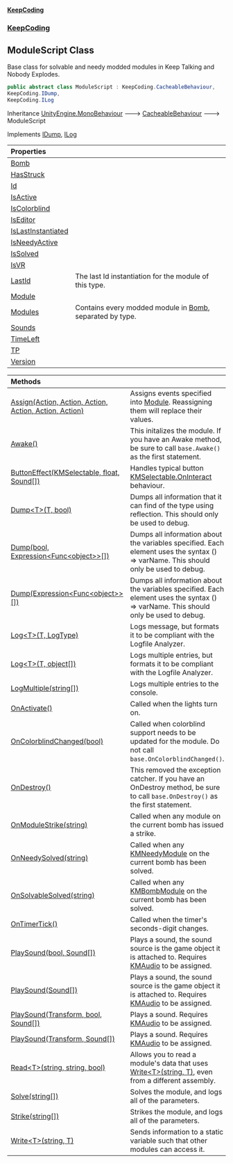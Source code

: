 #### [KeepCoding](index.md 'index')
### [KeepCoding](KeepCoding.md 'KeepCoding')
## ModuleScript Class
Base class for solvable and needy modded modules in Keep Talking and Nobody Explodes.   
```csharp
public abstract class ModuleScript : KeepCoding.CacheableBehaviour,
KeepCoding.IDump,
KeepCoding.ILog
```

Inheritance [UnityEngine.MonoBehaviour](https://docs.microsoft.com/en-us/dotnet/api/UnityEngine.MonoBehaviour 'UnityEngine.MonoBehaviour') &#129106; [CacheableBehaviour](KeepCoding_CacheableBehaviour.md 'KeepCoding.CacheableBehaviour') &#129106; ModuleScript  

Implements [IDump](KeepCoding_IDump.md 'KeepCoding.IDump'), [ILog](KeepCoding_ILog.md 'KeepCoding.ILog')  

| Properties | |
| :--- | :--- |
| [Bomb](KeepCoding_ModuleScript_Bomb.md 'KeepCoding.ModuleScript.Bomb') |  |
| [HasStruck](KeepCoding_ModuleScript_HasStruck.md 'KeepCoding.ModuleScript.HasStruck') |  |
| [Id](KeepCoding_ModuleScript_Id.md 'KeepCoding.ModuleScript.Id') |  |
| [IsActive](KeepCoding_ModuleScript_IsActive.md 'KeepCoding.ModuleScript.IsActive') |  |
| [IsColorblind](KeepCoding_ModuleScript_IsColorblind.md 'KeepCoding.ModuleScript.IsColorblind') |  |
| [IsEditor](KeepCoding_ModuleScript_IsEditor.md 'KeepCoding.ModuleScript.IsEditor') |  |
| [IsLastInstantiated](KeepCoding_ModuleScript_IsLastInstantiated.md 'KeepCoding.ModuleScript.IsLastInstantiated') |  |
| [IsNeedyActive](KeepCoding_ModuleScript_IsNeedyActive.md 'KeepCoding.ModuleScript.IsNeedyActive') |  |
| [IsSolved](KeepCoding_ModuleScript_IsSolved.md 'KeepCoding.ModuleScript.IsSolved') |  |
| [IsVR](KeepCoding_ModuleScript_IsVR.md 'KeepCoding.ModuleScript.IsVR') |  |
| [LastId](KeepCoding_ModuleScript_LastId.md 'KeepCoding.ModuleScript.LastId') | The last Id instantiation for the module of this type.<br/> |
| [Module](KeepCoding_ModuleScript_Module.md 'KeepCoding.ModuleScript.Module') |  |
| [Modules](KeepCoding_ModuleScript_Modules.md 'KeepCoding.ModuleScript.Modules') | Contains every modded module in [Bomb](KeepCoding_ModuleScript_Bomb.md 'KeepCoding.ModuleScript.Bomb'), separated by type.<br/> |
| [Sounds](KeepCoding_ModuleScript_Sounds.md 'KeepCoding.ModuleScript.Sounds') |  |
| [TimeLeft](KeepCoding_ModuleScript_TimeLeft.md 'KeepCoding.ModuleScript.TimeLeft') |  |
| [TP](KeepCoding_ModuleScript_TP.md 'KeepCoding.ModuleScript.TP') |  |
| [Version](KeepCoding_ModuleScript_Version.md 'KeepCoding.ModuleScript.Version') |  |

| Methods | |
| :--- | :--- |
| [Assign(Action, Action, Action, Action, Action, Action)](KeepCoding_ModuleScript_Assign(System_Action_System_Action_System_Action_System_Action_System_Action_System_Action).md 'KeepCoding.ModuleScript.Assign(System.Action, System.Action, System.Action, System.Action, System.Action, System.Action)') | Assigns events specified into [Module](KeepCoding_ModuleScript_Module.md 'KeepCoding.ModuleScript.Module'). Reassigning them will replace their values.<br/> |
| [Awake()](KeepCoding_ModuleScript_Awake().md 'KeepCoding.ModuleScript.Awake()') | This initalizes the module. If you have an Awake method, be sure to call `base.Awake()` as the first statement.<br/> |
| [ButtonEffect(KMSelectable, float, Sound[])](KeepCoding_ModuleScript_ButtonEffect(KMSelectable_float_KeepCoding_Sound__).md 'KeepCoding.ModuleScript.ButtonEffect(KMSelectable, float, KeepCoding.Sound[])') | Handles typical button [KMSelectable.OnInteract](https://docs.microsoft.com/en-us/dotnet/api/KMSelectable.OnInteract 'KMSelectable.OnInteract') behaviour.<br/> |
| [Dump&lt;T&gt;(T, bool)](KeepCoding_ModuleScript_Dump_T_(T_bool).md 'KeepCoding.ModuleScript.Dump&lt;T&gt;(T, bool)') | Dumps all information that it can find of the type using reflection. This should only be used to debug.<br/> |
| [Dump(bool, Expression&lt;Func&lt;object&gt;&gt;[])](KeepCoding_ModuleScript_Dump(bool_System_Linq_Expressions_Expression_System_Func_object____).md 'KeepCoding.ModuleScript.Dump(bool, System.Linq.Expressions.Expression&lt;System.Func&lt;object&gt;&gt;[])') | Dumps all information about the variables specified. Each element uses the syntax () => varName. This should only be used to debug.<br/> |
| [Dump(Expression&lt;Func&lt;object&gt;&gt;[])](KeepCoding_ModuleScript_Dump(System_Linq_Expressions_Expression_System_Func_object____).md 'KeepCoding.ModuleScript.Dump(System.Linq.Expressions.Expression&lt;System.Func&lt;object&gt;&gt;[])') | Dumps all information about the variables specified. Each element uses the syntax () => varName. This should only be used to debug.<br/> |
| [Log&lt;T&gt;(T, LogType)](KeepCoding_ModuleScript_Log_T_(T_LogType).md 'KeepCoding.ModuleScript.Log&lt;T&gt;(T, LogType)') | Logs message, but formats it to be compliant with the Logfile Analyzer.<br/> |
| [Log&lt;T&gt;(T, object[])](KeepCoding_ModuleScript_Log_T_(T_object__).md 'KeepCoding.ModuleScript.Log&lt;T&gt;(T, object[])') | Logs multiple entries, but formats it to be compliant with the Logfile Analyzer.<br/> |
| [LogMultiple(string[])](KeepCoding_ModuleScript_LogMultiple(string__).md 'KeepCoding.ModuleScript.LogMultiple(string[])') | Logs multiple entries to the console.<br/> |
| [OnActivate()](KeepCoding_ModuleScript_OnActivate().md 'KeepCoding.ModuleScript.OnActivate()') | Called when the lights turn on.<br/> |
| [OnColorblindChanged(bool)](KeepCoding_ModuleScript_OnColorblindChanged(bool).md 'KeepCoding.ModuleScript.OnColorblindChanged(bool)') | Called when colorblind support needs to be updated for the module. Do not call `base.OnColorblindChanged()`.<br/> |
| [OnDestroy()](KeepCoding_ModuleScript_OnDestroy().md 'KeepCoding.ModuleScript.OnDestroy()') | This removed the exception catcher. If you have an OnDestroy method, be sure to call `base.OnDestroy()` as the first statement.<br/> |
| [OnModuleStrike(string)](KeepCoding_ModuleScript_OnModuleStrike(string).md 'KeepCoding.ModuleScript.OnModuleStrike(string)') | Called when any module on the current bomb has issued a strike.<br/> |
| [OnNeedySolved(string)](KeepCoding_ModuleScript_OnNeedySolved(string).md 'KeepCoding.ModuleScript.OnNeedySolved(string)') | Called when any [KMNeedyModule](https://docs.microsoft.com/en-us/dotnet/api/KMNeedyModule 'KMNeedyModule') on the current bomb has been solved.<br/> |
| [OnSolvableSolved(string)](KeepCoding_ModuleScript_OnSolvableSolved(string).md 'KeepCoding.ModuleScript.OnSolvableSolved(string)') | Called when any [KMBombModule](https://docs.microsoft.com/en-us/dotnet/api/KMBombModule 'KMBombModule') on the current bomb has been solved.<br/> |
| [OnTimerTick()](KeepCoding_ModuleScript_OnTimerTick().md 'KeepCoding.ModuleScript.OnTimerTick()') | Called when the timer's seconds-digit changes.<br/> |
| [PlaySound(bool, Sound[])](KeepCoding_ModuleScript_PlaySound(bool_KeepCoding_Sound__).md 'KeepCoding.ModuleScript.PlaySound(bool, KeepCoding.Sound[])') | Plays a sound, the sound source is the game object it is attached to. Requires [KMAudio](https://docs.microsoft.com/en-us/dotnet/api/KMAudio 'KMAudio') to be assigned.<br/> |
| [PlaySound(Sound[])](KeepCoding_ModuleScript_PlaySound(KeepCoding_Sound__).md 'KeepCoding.ModuleScript.PlaySound(KeepCoding.Sound[])') | Plays a sound, the sound source is the game object it is attached to. Requires [KMAudio](https://docs.microsoft.com/en-us/dotnet/api/KMAudio 'KMAudio') to be assigned.<br/> |
| [PlaySound(Transform, bool, Sound[])](KeepCoding_ModuleScript_PlaySound(Transform_bool_KeepCoding_Sound__).md 'KeepCoding.ModuleScript.PlaySound(Transform, bool, KeepCoding.Sound[])') | Plays a sound. Requires [KMAudio](https://docs.microsoft.com/en-us/dotnet/api/KMAudio 'KMAudio') to be assigned.<br/> |
| [PlaySound(Transform, Sound[])](KeepCoding_ModuleScript_PlaySound(Transform_KeepCoding_Sound__).md 'KeepCoding.ModuleScript.PlaySound(Transform, KeepCoding.Sound[])') | Plays a sound. Requires [KMAudio](https://docs.microsoft.com/en-us/dotnet/api/KMAudio 'KMAudio') to be assigned.<br/> |
| [Read&lt;T&gt;(string, string, bool)](KeepCoding_ModuleScript_Read_T_(string_string_bool).md 'KeepCoding.ModuleScript.Read&lt;T&gt;(string, string, bool)') | Allows you to read a module's data that uses [Write&lt;T&gt;(string, T)](KeepCoding_ModuleScript_Write_T_(string_T).md 'KeepCoding.ModuleScript.Write&lt;T&gt;(string, T)'), even from a different assembly.<br/> |
| [Solve(string[])](KeepCoding_ModuleScript_Solve(string__).md 'KeepCoding.ModuleScript.Solve(string[])') | Solves the module, and logs all of the parameters.<br/> |
| [Strike(string[])](KeepCoding_ModuleScript_Strike(string__).md 'KeepCoding.ModuleScript.Strike(string[])') | Strikes the module, and logs all of the parameters.<br/> |
| [Write&lt;T&gt;(string, T)](KeepCoding_ModuleScript_Write_T_(string_T).md 'KeepCoding.ModuleScript.Write&lt;T&gt;(string, T)') | Sends information to a static variable such that other modules can access it.<br/> |

